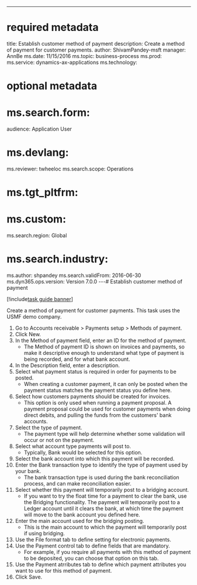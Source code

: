 --- 
# required metadata 
 
title: Establish customer method of payment
description: Create a method of payment for customer payments. 
author: ShivamPandey-msft
manager: AnnBe 
ms.date: 11/15/2016
ms.topic: business-process 
ms.prod:  
ms.service: dynamics-ax-applications 
ms.technology:  
 
# optional metadata 
 
# ms.search.form:   
audience: Application User 
# ms.devlang:  
ms.reviewer: twheeloc
ms.search.scope: Operations 
# ms.tgt_pltfrm:  
# ms.custom:  
ms.search.region: Global
# ms.search.industry: 
ms.author: shpandey
ms.search.validFrom: 2016-06-30 
ms.dyn365.ops.version: Version 7.0.0 
---# Establish customer method of payment

[!include[task guide banner](../../includes/task-guide-banner.md)]

Create a method of payment for customer payments. This task uses the USMF demo company.

1. Go to Accounts receivable > Payments setup > Methods of payment.
2. Click New.
3. In the Method of payment field, enter an ID for the method of payment.
    * The Method of payment ID is shown on invoices and payments, so make it descriptive enough to understand what type of payment is being recorded, and for what bank account.  
4. In the Description field, enter a description.
5. Select what payment status is required in order for payments to be posted.
    * When creating a customer payment, it can only be posted when the payment status matches the payment status you define here.  
6. Select how customers payments should be created for invoices.
    * This option is only used when running a payment proposal. A payment proposal could be used for customer payments when doing direct debits, and pulling the funds from the customers' bank accounts.  
7. Select the type of payment.
    * The payment type will help determine whether some validation will occur or not on the payment.  
8. Select what account type payments will post to.
    * Typically, Bank would be selected for this option.  
9. Select the bank account into which this payment will be recorded.
10. Enter the Bank transaction type to identify the type of payment used by your bank.
    * The bank transaction type is used during the bank reconciliation process, and can make reconciliation easier.  
11. Select whether this payment will temporarily post to a bridging account.
    * If you want to try the float time for a payment to clear the bank, use the Bridging functionality. The payment will temporarily post to a Ledger account until it clears the bank, at which time the payment will move to the bank account you defined here.  
12. Enter the main account used for the bridging posting.
    * This is the main account to which the payment will temporarily post if using bridging.  
13. Use the File format tab to define setting for electronic payments.
14. Use the Payment control tab to define fields that are mandatory.
    * For example, if you require all payments with this method of payment to be deposited, you can choose that option on this tab.  
15. Use the Payment atrributes tab to define which payment attributes you want to use for this method of payment.
16. Click Save.

